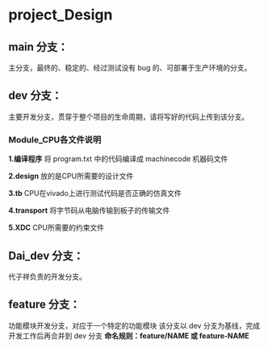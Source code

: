 # project_Design



## main 分支：

主分支，最终的、稳定的、经过测试没有 bug 的、可部署于生产环境的分支。




## dev 分支：

主要开发分支，贯穿于整个项目的生命周期，请将写好的代码上传到该分支。

### Module_CPU各文件说明
**1.编译程序**
将 program.txt 中的代码编译成 machinecode 机器码文件

**2.design**
放的是CPU所需要的设计文件

**3.tb**
CPU在vivado上进行测试代码是否正确的仿真文件

**4.transport**
将字节码从电脑传输到板子的传输文件

**5.XDC**
CPU所需要的约束文件

## Dai_dev 分支：
代子祥负责的开发分支。

## feature 分支：
功能模块开发分支，对应于一个特定的功能模块
该分支以 dev 分支为基线，完成开发工作后再合并到 dev 分支
**命名规则：feature/NAME 或 feature-NAME**